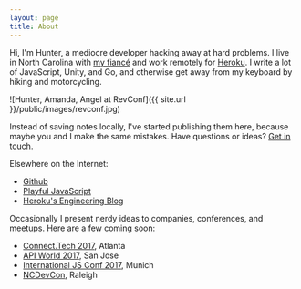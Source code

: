 ```yaml
---
layout: page
title: About
---
```


Hi, I'm Hunter, a mediocre developer hacking away at hard problems.
I live in North Carolina with [my fiancé](https://www.amandalenz.io/)
and work remotely for [Heroku](https://heroku.com).
I write a lot of JavaScript, Unity, and Go,
and otherwise get away from my keyboard by hiking and motorcycling.

![Hunter, Amanda, Angel at RevConf]({{ site.url }}/public/images/revconf.jpg)

Instead of saving notes locally, I've started publishing them here,
because maybe you and I make the same mistakes.
Have questions or ideas? [Get in touch](https://twitter.com/HunterLoftis).

Elsewhere on the Internet:

- [Github](https://github.com/hunterloftis)
- [Playful JavaScript](http://www.playfuljs.com/)
- [Heroku's Engineering Blog](https://blog.heroku.com/node-habits-2016)

Occasionally I present nerdy ideas to companies, conferences, and meetups.
Here are a few coming soon:

- [Connect.Tech 2017](http://connect.tech/), Atlanta
- [API World 2017](https://apiworld2017.sched.com/event/9769b03206acb36f44528f3ff2554f73), San Jose
- [International JS Conf 2017](https://javascript-conference.com/node-js/production-ready-node-js/), Munich
- [NCDevCon](http://ncdevcon.com/), Raleigh
